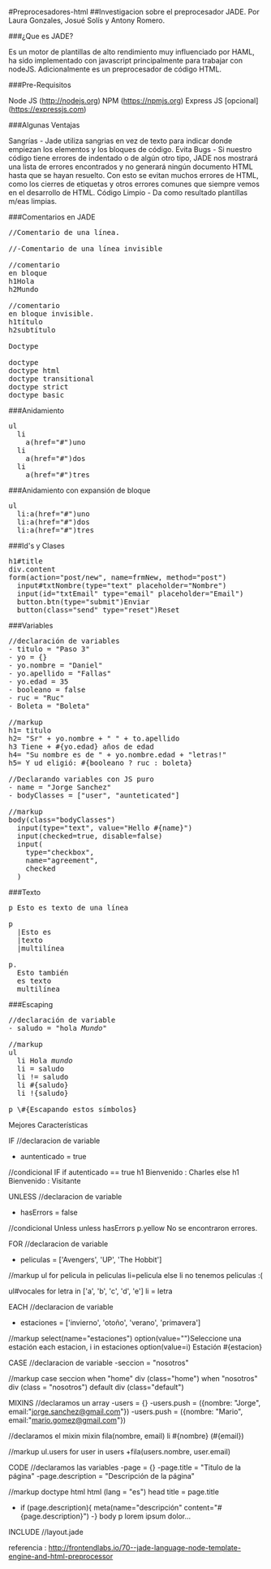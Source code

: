 #Preprocesadores-html
##Investigacion sobre el preprocesador JADE. Por Laura Gonzales, Josué Solís y Antony Romero.

###¿Que es JADE?

Es un motor de plantillas de alto rendimiento muy influenciado por HAML, ha sido implementado con javascript principalmente para trabajar con nodeJS.
Adicionalmente es un preprocesador de código HTML.

###Pre-Requisitos

Node JS (http://nodejs.org)
NPM (https://npmjs.org)
Express JS [opcional] (https://expressjs.com)

###Algunas Ventajas

Sangrías - Jade utiliza sangrias en vez de texto para indicar donde empiezan los elementos y los bloques de código.
Evita Bugs - Si nuestro código tiene errores de indentado o de algún otro tipo, JADE nos mostrará una lista de errores encontrados y no generará ningún documento HTML hasta que se hayan resuelto. Con esto se evitan muchos errores de HTML, como los cierres de etiquetas y otros errores comunes que siempre vemos en el desarrollo de HTML.
Código Limpio - Da como resultado plantillas m/eas limpias.


###Comentarios en JADE

<pre>//Comentario de una línea.

//-Comentario de una línea invisible

//comentario
en bloque
h1Hola
h2Mundo

//comentario
en bloque invisible.
h1título
h2subtítulo

Doctype

doctype
doctype html
doctype transitional
doctype strict
doctype basic</pre>

###Anidamiento

<pre>ul
  li
    a(href="#")uno
  li
    a(href="#")dos
  li
    a(href="#")tres</pre>


###Anidamiento con expansión de bloque

<pre>ul
  li:a(href="#")uno
  li:a(href="#")dos
  li:a(href="#")tres</pre>
  
###Id's y Clases

<pre>h1#title
div.content
form(action="post/new", name=frmNew, method="post")
  input#txtNombre(type="text" placeholder="Nombre")
  input(id="txtEmail" type="email" placeholder="Email")
  button.btn(type="submit")Enviar
  button(class="send" type="reset")Reset</pre>
  
###Variables

<pre>//declaración de variables
- titulo = "Paso 3"
- yo = {}
- yo.nombre = "Daniel"
- yo.apellido = "Fallas"
- yo.edad = 35
- booleano = false
- ruc = "Ruc"
- Boleta = "Boleta"

//markup
h1= titulo
h2= "Sr" + yo.nombre + " " + to.apellido
h3 Tiene + #{yo.edad} años de edad
h4= "Su nombre es de " + yo.nombre.edad + "letras!"
h5= Y ud eligió: #{booleano ? ruc : boleta}

//Declarando variables con JS puro
- name = "Jorge Sanchez"
- bodyClasses = ["user", "aunteticated"]

//markup
body(class="bodyClasses")
  input(type="text", value="Hello #{name}")
  input(checked=true, disable=false)
  input(
    type="checkbox",
    name="agreement",
    checked
  )</pre>
  
###Texto

<pre>p Esto es texto de una línea

p
  |Esto es
  |texto
  |multilínea
  
p.
  Esto también
  es texto
  multilínea</pre>
  
###Escaping

<pre>//declaración de variable
- saludo = "hola <em>Mundo</em>"

//markup
ul
  li Hola <em>mundo</em>
  li = saludo
  li != saludo
  li #{saludo}
  li !{saludo}

p \#{Escapando estos símbolos}</pre>

Mejores Características

IF
//declaracion de variable
- auntenticado = true

//condicional IF
if autenticado == true
  h1 Bienvenido : Charles
else
  h1 Bienvenido : Visitante
  
UNLESS
//declaracion de variable
- hasErrors = false

//condicional Unless
unless hasErrors
  p.yellow No se encontraron errores.
  
FOR
//declaracion de variable
- peliculas = ['Avengers', 'UP', 'The Hobbit']

//markup
ul
  for pelicula in peliculas
    li=pelicula
  else
    li no tenemos peliculas :(
  
  ul#vocales
    for letra in ['a', 'b', 'c', 'd', 'e']
      li = letra

EACH
//declaracion de variable
- estaciones = ['invierno', 'otoño', 'verano', 'primavera']

//markup
select(name="estaciones")
  option(value="")Seleccione una estación
  each estacion, i in estaciones
    option(value=i) Estación #{estacion}

CASE
//declaracion de variable
-seccion = "nosotros"

//markup
case seccion
  when "home"
    div (class="home")
  when "nosotros"
    div (class = "nosotros")
  default
    div (class="default")

MIXINS
//declaramos un array
-users = {}
-users.push = ({nombre: "Jorge", email:"jorge.sanchez@gmail.com"})
-users.push = ({nombre: "Mario", email:"mario.gomez@gmail.com"})

//declaramos el mixin
mixin fila(nombre, email)
  li #{nombre} (#{email})

//markup
ul.users
  for user in users
    +fila(users.nombre, user.email)

CODE
//declaramos las variables
-page = {}
-page.title = "Titulo de la página"
-page.description = "Descripción de la página"

//markup
doctype html
html (lang = "es")
head
  title = page.title
  - if (page.description){
  meta(name="descripción" content="#{page.description}")
  -}
body
  p lorem ipsum dolor...

INCLUDE
//layout.jade


referencia : http://frontendlabs.io/70--jade-language-node-template-engine-and-html-preprocessor
